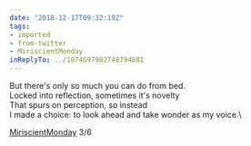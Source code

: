 ```yaml
---
date: "2018-12-17T09:32:19Z"
tags:
- imported
- from-twitter
- MiriscientMonday
inReplyTo: ../1074597982748794881
---
```

But there's only so much you can do from bed.\
Locked into reflection, sometimes it's novelty\
That spurs on perception, so instead\
I made a choice: to look ahead and take wonder as my voice.\

[MiriscientMonday](/tags/miriscientmonday) 3/6
